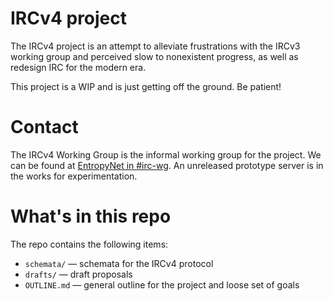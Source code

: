 # IRCv4 project
The IRCv4 project is an attempt to alleviate frustrations with the IRCv3 working group and perceived slow to nonexistent progress, as well as redesign IRC for the modern era.

This project is a WIP and is just getting off the ground. Be patient!

# Contact
The IRCv4 Working Group is the informal working group for the project. We can be found at [EntropyNet in #irc-wg](irc://irc.entropynet.org:6697/irc-wg). An unreleased prototype server is in the works for experimentation.

# What's in this repo
The repo contains the following items:
- `schemata/` — schemata for the IRCv4 protocol
- `drafts/` — draft proposals
- `OUTLINE.md` — general outline for the project and loose set of goals
